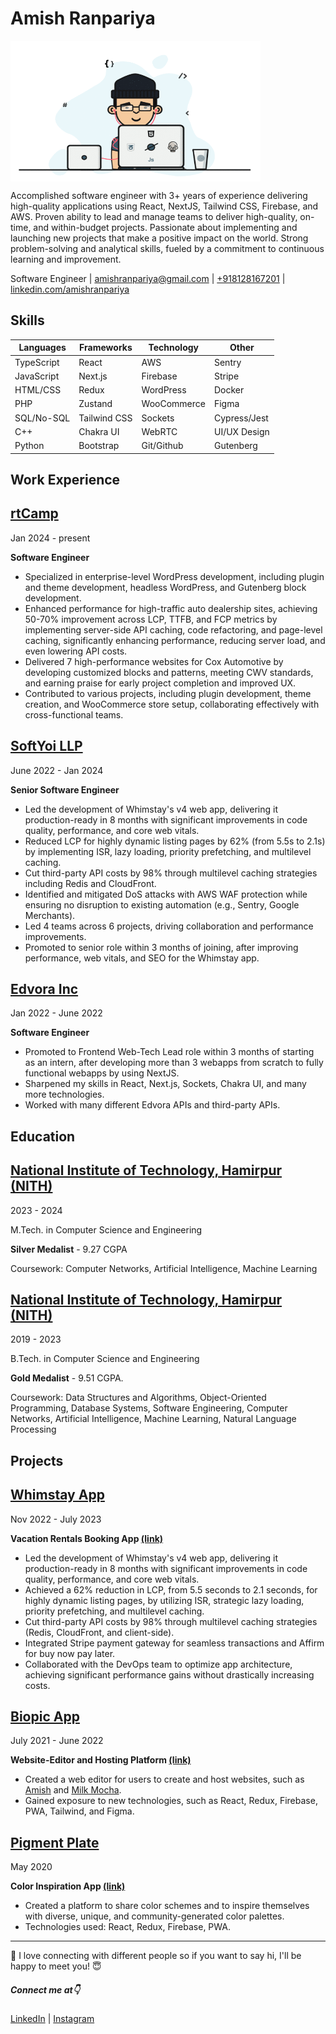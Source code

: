 # Amish Ranpariya

<img align="center" height="225" width="400" alt="GIF" src="./images/1_IRGHmiGsa16stedQvIaZfw.gif" />

Accomplished software engineer with 3+ years of experience delivering high-quality applications using React, NextJS, Tailwind CSS, Firebase, and AWS. Proven ability to lead and manage teams to deliver high-quality, on-time, and within-budget projects. Passionate about implementing and launching new projects that make a positive impact on the world. Strong problem-solving and analytical skills, fueled by a commitment to continuous learning and improvement.

Software Engineer | [amishranpariya@gmail.com](mailto:amishranpariya@gmail.com) | [+918128167201](tel:+918128167201) | [linkedin.com/amishranpariya](https://www.linkedin.com/in/amishranpariya)

## Skills

| Languages  | Frameworks   | Technology  | Other        |
| ---------- | ------------ | ----------- | ------------ |
| TypeScript | React        | AWS         | Sentry       |
| JavaScript | Next.js      | Firebase    | Stripe       |
| HTML/CSS   | Redux        | WordPress   | Docker       |
| PHP        | Zustand      | WooCommerce | Figma        |
| SQL/No-SQL | Tailwind CSS | Sockets     | Cypress/Jest |
| C++        | Chakra UI    | WebRTC      | UI/UX Design |
| Python     | Bootstrap    | Git/Github  | Gutenberg    |

## Work Experience

## [rtCamp](https://rtcamp.com/)

Jan 2024 - present

**Software Engineer**

- Specialized in enterprise-level WordPress development, including plugin and theme development, headless WordPress, and Gutenberg block development.
- Enhanced performance for high-traffic auto dealership sites, achieving 50-70% improvement across LCP, TTFB, and FCP metrics by implementing server-side API caching, code refactoring, and page-level caching, significantly enhancing performance, reducing server load, and even lowering API costs.
- Delivered 7 high-performance websites for Cox Automotive by developing customized blocks and patterns, meeting CWV standards, and earning praise for early project completion and improved UX.
- Contributed to various projects, including plugin development, theme creation, and WooCommerce store setup, collaborating effectively with cross-functional teams.

## [SoftYoi LLP](https://www.whimstay.com/)

June 2022 - Jan 2024

**Senior Software Engineer**

- Led the development of Whimstay's v4 web app, delivering it production-ready in 8 months with significant improvements in code quality, performance, and core web vitals.
- Reduced LCP for highly dynamic listing pages by 62% (from 5.5s to 2.1s) by implementing ISR, lazy loading, priority prefetching, and multilevel caching.
- Cut third-party API costs by 98% through multilevel caching strategies including Redis and CloudFront.
- Identified and mitigated DoS attacks with AWS WAF protection while ensuring no disruption to existing automation (e.g., Sentry, Google Merchants).
- Led 4 teams across 6 projects, driving collaboration and performance improvements.
- Promoted to senior role within 3 months of joining, after improving performance, web vitals, and SEO for the Whimstay app.

## [Edvora Inc](https://www.edvora.com/)

Jan 2022 - June 2022

**Software Engineer**

- Promoted to Frontend Web-Tech Lead role within 3 months of starting as an intern, after developing more than 3 webapps from scratch to fully functional webapps by using NextJS.
- Sharpened my skills in React, Next.js, Sockets, Chakra UI, and many more technologies.
- Worked with many different Edvora APIs and third-party APIs.

## Education

## [National Institute of Technology, Hamirpur (NITH)](https://nith.ac.in/)

2023 - 2024

M.Tech. in Computer Science and Engineering

**Silver Medalist** - 9.27 CGPA

Coursework: Computer Networks, Artificial Intelligence, Machine Learning

## [National Institute of Technology, Hamirpur (NITH)](https://nith.ac.in/)

2019 - 2023

B.Tech. in Computer Science and Engineering

**Gold Medalist** - 9.51 CGPA.

Coursework: Data Structures and Algorithms, Object-Oriented Programming, Database Systems, Software Engineering, Computer Networks, Artificial Intelligence, Machine Learning, Natural Language Processing

## Projects

## [Whimstay App](https://www.whimstay.com/)

Nov 2022 - July 2023

**Vacation Rentals Booking App [(link)](https://www.whimstay.com/)**

- Led the development of Whimstay's v4 web app, delivering it production-ready in 8 months with significant improvements in code quality, performance, and core web vitals.
- Achieved a 62% reduction in LCP, from 5.5 seconds to 2.1 seconds, for highly dynamic listing pages, by utilizing ISR, strategic lazy loading, priority prefetching, and multilevel caching.
- Cut third-party API costs by 98% through multilevel caching strategies (Redis, CloudFront, and client-side).
- Integrated Stripe payment gateway for seamless transactions and Affirm for buy now pay later.
- Collaborated with the DevOps team to optimize app architecture, achieving significant performance gains without drastically increasing costs.

## [Biopic App](https://biopiceditor.web.app/)

July 2021 - June 2022

**Website-Editor and Hosting Platform [(link)](https://biopiceditor.web.app/)**

- Created a web editor for users to create and host websites, such as [Amish](https://biopic.web.app/amish) and [Milk Mocha](https://biopic.web.app/milkmochabeartest).
- Gained exposure to new technologies, such as React, Redux, Firebase, PWA, Tailwind, and Figma.

## [Pigment Plate](https://pigmentplate.web.app/)

May 2020

**Color Inspiration App [(link)](https://pigmentplate.web.app/)**

- Created a platform to share color schemes and to inspire themselves with diverse, unique, and community-generated color palettes.
- Technologies used: React, Redux, Firebase, PWA.

---

👋 I love connecting with different people so if you want to say hi, I'll be happy to meet you! 😇

##### Connect me at👇

<a href="https://www.linkedin.com/in/amish-ranpariya-753662156" target="blank">
LinkedIn</a>  |
<a href="https://www.instagram.com/amish_ranpariya/" target="blank">
Instagram</a>
